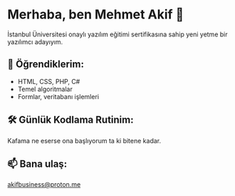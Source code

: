 # Merhaba, ben Mehmet Akif 👋

İstanbul Üniversitesi onaylı yazılım eğitimi sertifikasına sahip yeni yetme bir yazılımcı adayıyım.

## 🚀 Öğrendiklerim:
- HTML, CSS, PHP, C#
- Temel algoritmalar
- Formlar, veritabanı işlemleri

## 🛠️ Günlük Kodlama Rutinim:
Kafama ne eserse ona başlıyorum ta ki bitene kadar.

## 📫 Bana ulaş:
akifbusiness@proton.me

